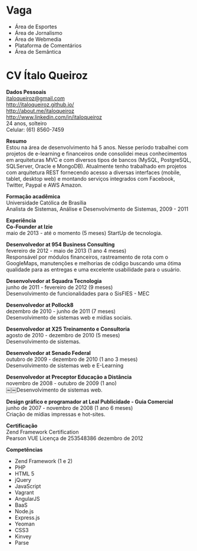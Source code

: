 Vaga
====

* Área de Esportes
* Área de Jornalismo
* Área de Webmedia
* Plataforma de Comentários
* Área de Semântica

CV Ítalo Queiroz
==

**Dados Pessoais** <br/>
  italoqueiroz@gmail.com<br/>
  http://italoqueiroz.github.io/<br/>
  http://about.me/italoqueiroz<br/>
  http://www.linkedin.com/in/italoqueiroz<br/>
  24 anos, solteiro<br/>
  Celular: (61) 8560-7459<br/>

**Resumo**<br/>
  Estou na área de desenvolvimento há 5 anos. Nesse período trabalhei com projetos de e-learning e
  financeiros onde consolidei meus conhecimentos em arquiteturas MVC e com diversos tipos de bancos
  (MySQL, PostgreSQL, SQLServer, Oracle e MongoDB). Atualmente tenho trabalhado em projetos com arquitetura
  REST fornecendo acesso a diversas interfaces (mobile, tablet, desktop web) e montando serviços integrados
  com Facebook, Twitter, Paypal e AWS Amazon.
<br/>

**Formação acadêmica**<br/>
  Universidade Católica de Brasília<br />
  Analista de Sistemas, Análise e Desenvolvimento de Sistemas, 2009 - 2011
<br/>

**Experiência**
<br/>
**Co-Founder at Izie**<br/>
  maio de 2013 - até o momento (5 meses) StartUp de tecnologia.<br/>

**Desenvolvedor at 954 Business Consulting**<br/>
  fevereiro de 2012 - maio de 2013 (1 ano 4 meses)<br/>
  Responsável por módulos financeiros, rastreamento de rota com o GoogleMaps,
  manutenções e melhorias de código buscando uma ótima qualidade para as entregas e uma excelente usabilidade para o usuário.<br/>


**Desenvolvedor at Squadra Tecnologia**<br/>
  junho de 2011 - fevereiro de 2012 (9 meses)<br/>
  Desenvolvimento de funcionalidades para o SisFIES - MEC<br/>

**Desenvolvedor at Pollock8**<br/>
  dezembro de 2010 - junho de 2011 (7 meses)<br/>
  Desenvolvimento de sistemas web e mídias sociais.<br/>

**Desenvolvedor at X25 Treinamento e Consultoria**<br/>
  agosto de 2010 - dezembro de 2010 (5 meses)<br/>
  Desenvolvimento de sistemas.<br/>

**Desenvolvedor at Senado Federal**<br/>
  outubro de 2009 - dezembro de 2010 (1 ano 3 meses)<br/>
  Desenvolvimento de sistemas web e E-Learning<br/>

**Desenvolvedor at Preceptor Educação a Distância**<br/>
  novembro de 2008 - outubro de 2009 (1 ano)<br/>
￼￼Desenvolvimento de sistemas web.<br/>

**Design gráfico e programador at Leal Publicidade - Guia Comercial**<br/>
  junho de 2007 - novembro de 2008 (1 ano 6 meses)<br/>
  Criação de mídias impressas e hot-sites.<br/>

**Certificação**<br/>
  Zend Framework Certification<br/>
  Pearson VUE Licença de 253548386 dezembro de 2012<br/>

**Competências**
* Zend Framework (1 e 2)
* PHP
* HTML 5
* jQuery
* JavaScript
* Vagrant
* AngularJS
* BaaS
* Node.js
* Express.js
* Yeoman
* CSS3
* Kinvey
* Parse